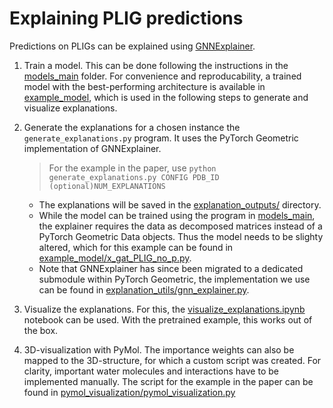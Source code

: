 # Explaining PLIG predictions

Predictions on PLIGs can be explained using [GNNExplainer](https://arxiv.org/abs/1903.03894). 

1. Train a model. This can be done following the instructions in the [models_main](../models_main) folder. For convenience and reproducability, a trained model with the best-performing architecture is available in [example_model](example_model), which is used in the following steps to generate and visualize explanations. 

2. Generate the explanations for a chosen instance the `generate_explanations.py` program. It uses the PyTorch Geometric implementation of GNNExplainer.
    > For the example in the paper, use `python generate_explanations.py CONFIG PDB_ID (optional)NUM_EXPLANATIONS`

    * The explanations will be saved in the [explanation_outputs/](explanation_outputs/) directory.
    * While the model can be trained using the program in [models_main](../models_main), the explainer requires the data as decomposed matrices instead of a PyTorch Geometric Data objects. Thus the model needs to be slighty altered, which for this example can be found in [example_model/x_gat_PLIG_no_p.py](explainable_models/x_gat_PLIG_no_p.py). 
    * Note that GNNExplainer has since been migrated to a dedicated submodule within PyTorch Geometric, the implementation we use can be found in [explanation_utils/gnn_explainer.py](explanation_utils/gnn_explainer.py).

3. Visualize the explanations. For this, the [visualize_explanations.ipynb](visualize_explanations.ipynb) notebook can be used. With the pretrained example, this works out of the box. 

4. 3D-visualization with PyMol. The importance weights can also be mapped to the 3D-structure, for which a custom script was created. For clarity, important water molecules and interactions have to be implemented manually. The script for the example in the paper can be found in [pymol_visualization/pymol_visualization.py](pymol_visualization/pymol_visualization.py)
